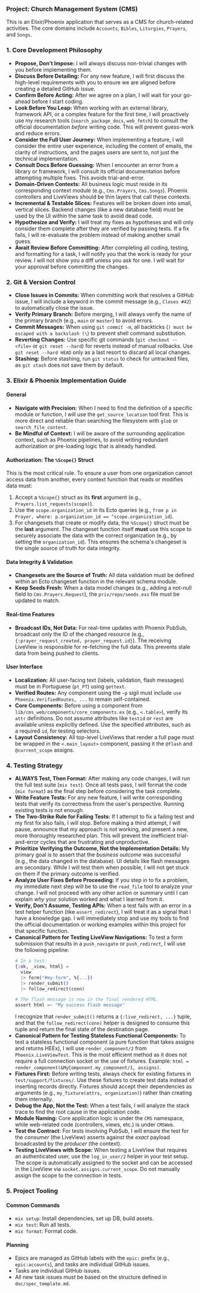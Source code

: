 ### Project: Church Management System (CMS)

This is an Elixir/Phoenix application that serves as a CMS for church-related activities. The core domains include `Accounts`, `Bibles`, `Liturgies`, `Prayers`, and `Songs`.

### 1. Core Development Philosophy

- **Propose, Don't Impose:** I will always discuss non-trivial changes with you before implementing them.
- **Discuss Before Detailing:** For any new feature, I will first discuss the high-level requirements with you to ensure we are aligned before creating a detailed GitHub issue.
- **Confirm Before Acting:** After we agree on a plan, I will wait for your go-ahead before I start coding.
- **Look Before You Leap:** When working with an external library, framework API, or a complex feature for the first time, I will proactively use my research tools (`search_package_docs`, `web_fetch`) to consult the official documentation *before* writing code. This will prevent guess-work and reduce errors.
- **Consider the Full User Journey:** When implementing a feature, I will consider the entire user experience, including the content of emails, the clarity of instructions, and the pages users are sent to, not just the technical implementation.
- **Consult Docs Before Guessing:** When I encounter an error from a library or framework, I will consult its official documentation before attempting multiple fixes. This avoids trial-and-error.
- **Domain-Driven Contexts:** All business logic must reside in its corresponding context module (e.g., `Cms.Prayers`, `Cms.Songs`). Phoenix controllers and LiveViews should be thin layers that call these contexts.
- **Incremental & Testable Slices:** Features will be broken down into small, vertical slices. Backend changes (like a new database field) must be used by the UI within the same task to avoid dead code.
- **Hypothesize and Verify:** I will treat my fixes as hypotheses and will only consider them complete after they are verified by passing tests. If a fix fails, I will re-evaluate the problem instead of making another small guess.
- **Await Review Before Committing:** After completing all coding, testing, and formatting for a task, I will notify you that the work is ready for your review. I will not show you a diff unless you ask for one. I will wait for your approval before committing the changes.

### 2. Git & Version Control

- **Close Issues in Commits:** When committing work that resolves a GitHub issue, I will include a keyword in the commit message (e.g., `Closes #42`) to automatically close the issue.
- **Verify Primary Branch:** Before merging, I will always verify the name of the primary branch (e.g., `main` or `master`) to avoid errors.
- **Commit Messages:** When using `git commit -m`, all backticks (`) must be escaped with a backslash (\`) to prevent shell command substitution.
- **Reverting Changes:** Use specific git commands (`git checkout -- <file>` or `git reset --hard`) for reverts instead of manual rollbacks. Use `git reset --hard HEAD` only as a last resort to discard all local changes.
- **Stashing:** Before stashing, run `git status` to check for untracked files, as `git stash` does not save them by default.

### 3. Elixir & Phoenix Implementation Guide

#### **General**

- **Navigate with Precision:** When I need to find the definition of a specific module or function, I will use the `get_source_location` tool first. This is more direct and reliable than searching the filesystem with `glob` or `search_file_content`.
- **Be Mindful of Context:** I will be aware of the surrounding application context, such as Phoenix pipelines, to avoid writing redundant authorization or pre-loading logic that is already handled.

#### **Authorization: The `%Scope{}` Struct**

This is the most critical rule. To ensure a user from one organization cannot access data from another, every context function that reads or modifies data must:

1. Accept a `%Scope{}` struct as its **first** argument (e.g., `Prayers.list_requests(scope)`).
2. Use the `scope.organization_id` in its Ecto queries (e.g., `from p in Prayer, where: p.organization_id == ^scope.organization_id`).
3. For changesets that create or modify data, the `%Scope{}` struct must be the **last** argument. The changeset function itself **must** use this scope to securely associate the data with the correct organization (e.g., by setting the `organization_id`). This ensures the schema's changeset is the single source of truth for data integrity.

#### **Data Integrity & Validation**

- **Changesets are the Source of Truth:** All data validation must be defined within an Ecto changeset function in the relevant schema module.
- **Keep Seeds Fresh:** When a data model changes (e.g., adding a not-null field to `Cms.Prayers.Request`), the `priv/repo/seeds.exs` file must be updated to match.

#### **Real-time Features**

- **Broadcast IDs, Not Data:** For real-time updates with Phoenix PubSub, broadcast only the ID of the changed resource (e.g., `{:prayer_request_created, prayer_request.id}`). The receiving LiveView is responsible for re-fetching the full data. This prevents stale data from being pushed to clients.

#### **User Interface**

- **Localization:** All user-facing text (labels, validation, flash messages) must be in Portuguese (`pt_PT`) using `gettext`.
- **Verified Routes:** Any component using the `~p` sigil must include `use Phoenix.VerifiedRoutes, ...` to remain self-contained.
- **Core Components:** Before using a component from `lib/cms_web/components/core_components.ex` (e.g., `<.table>`), verify its `attr` definitions. Do not assume attributes like `testid` or `rest` are available unless explicitly defined. Use the specified attributes, such as a required `id`, for testing selectors.
- **Layout Consistency:** All top-level LiveViews that render a full page must be wrapped in the `<.main_layout>` component, passing it the `@flash` and `@current_scope` assigns.

### 4. Testing Strategy

- **ALWAYS Test, Then Format:** After making any code changes, I will run the full test suite (`mix test`). Once all tests pass, I will format the code (`mix format`) as the final step before considering the task complete.
- **Write Feature Tests:** For any new feature, I will write corresponding tests that verify its correctness from the user's perspective. Running existing tests is not enough.
- **The Two-Strike Rule for Failing Tests:** If I attempt to fix a failing test and my first fix also fails, I will stop. Before making a third attempt, I will pause, announce that my approach is not working, and present a new, more thoroughly researched plan. This will prevent the inefficient trial-and-error cycles that are frustrating and unproductive.
- **Prioritize Verifying the Outcome, Not the Implementation Details:** My primary goal is to assert that the *business outcome* was successful (e.g., the data changed in the database). UI details like flash messages are secondary. While I will test them when possible, I will not get stuck on them if the primary outcome is verified.
- **Analyze User Fixes Before Proceeding:** If you step in to fix a problem, my immediate next step will be to use the `read_file` tool to analyze your change. I will not proceed with any other action or summary until I can explain *why* your solution worked and what I learned from it.
- **Verify, Don't Assume, Testing APIs:** When a test fails with an error in a test helper function (like `assert_redirect`), I will treat it as a signal that I have a knowledge gap. I will immediately stop and use my tools to find the official documentation or working examples within this project for that specific function.
- **Canonical Pattern for Testing LiveView Navigations:** To test a form submission that results in a `push_navigate` or `push_redirect`, I will use the following pipeline:
    ```elixir
    # In a test:
    {:ok, _view, html} =
      view
      |> form("#my-form", %{...})
      |> render_submit()
      |> follow_redirect(conn)

    # The flash message is now in the final rendered HTML.
    assert html =~ "My success flash message"
    ```
    I recognize that `render_submit()` returns a `{:live_redirect, ...}` tuple, and that the `follow_redirect(conn)` helper is designed to consume this tuple and return the final state of the destination page.
- **Canonical Pattern for Testing Stateless Functional Components:** To test a stateless functional component (a pure function that takes assigns and returns HEEx), I will use `render_component/2` from `Phoenix.LiveViewTest`. This is the most efficient method as it does not require a full connection socket or the use of fixtures. Example: `html = render_component(&MyComponent.my_component/1, assigns)`.
- **Fixtures First:** Before writing tests, always check for existing fixtures in `test/support/fixtures/`. Use these fixtures to create test data instead of inserting records directly. Fixtures should accept their dependencies as arguments (e.g., `my_fixture(attrs, organization)`) rather than creating them internally.
- **Debug the App, Not the Test:** When a test fails, I will analyze the stack trace to find the root cause in the application code.
- **Module Naming:** Core application logic is under the `CMS` namespace, while web-related code (controllers, views, etc.) is under `CMSWeb`.
- **Test the Contract:** For tests involving PubSub, I will ensure the test for the *consumer* (the LiveView) asserts against the *exact* payload broadcasted by the *producer* (the context).
- **Testing LiveViews with Scope:** When testing a LiveView that requires an authenticated user, use the `log_in_user/2` helper in your test setup. The scope is automatically assigned to the socket and can be accessed in the LiveView via `socket.assigns.current_scope`. Do not manually assign the scope to the connection in tests.

### 5. Project Tooling

#### Common Commands

- `mix setup`: Install dependencies, set up DB, build assets.
- `mix test`: Run all tests.
- `mix format`: Format code.

#### Planning

- Epics are managed as GitHub labels with the `epic:` prefix (e.g., `epic:accounts`), and tasks are individual GitHub issues.
- Tasks are individual GitHub issues.
- All new task issues must be based on the structure defined in `doc/spec_template.md`.
